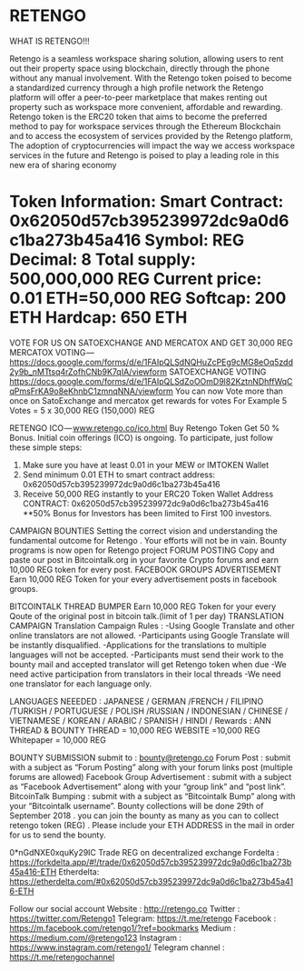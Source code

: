 # RETENGO


WHAT IS RETENGO!!!

Retengo is a seamless workspace sharing solution, allowing users to rent out their property space using blockchain, directly through the phone without any manual involvement. With the Retengo token poised to become a standardized currency through a high profile network the Retengo platform will offer a peer-to-peer marketplace that makes renting out property such as workspace more convenient, affordable and rewarding. Retengo token is the ERC20 token that aims to become the preferred method to pay for workspace services through the Ethereum Blockchain and to access the ecosystem of services provided by the Retengo platform, The adoption of cryptocurrencies will impact the way we access workspace services in the future and Retengo is poised to play a leading role in this new era of sharing economy

Token Information: 
Smart Contract: 0x﻿62050d5﻿7cb395239972dc9a0d6c1ba273b45a416
Symbol: REG
Decimal: 8
Total supply: 500,000,000 REG
Current price: 0.01 ETH=50,000 REG
Softcap: 200 ETH
Hardcap: 650 ETH
==============================
VOTE FOR US ON SATOEXCHANGE AND MERCATOX AND GET 30,000 REG 
MERCATOX VOTING — 
https://docs.google.com/forms/d/e/1FAIpQLSdNQHuZcPEg9cMG8eOq5zdd2y9b_nMTtsq4rZofhCNb9K7qIA/viewform
SATOEXCHANGE VOTING
https://docs.google.com/forms/d/e/1FAIpQLSdZoOOmD9l82KztnNDhffWqCqPmsFrKA9o8eKhnbC1zmnqNNA/viewform
You can now Vote more than once on SatoExchange and mercatox get rewards for votes
For Example 5 Votes = 5 x 30,000 REG (150,000) REG

RETENGO ICO — www.retengo.co/ico.html
Buy Retengo Token Get 50 % Bonus.
Initial coin offerings (ICO) is ongoing. To participate, just follow these simple steps:
1. Make sure you have at least 0.01 in your MEW or IMTOKEN Wallet
1. Send minimum 0.01 ETH to smart contract address: 0x62050d57cb395239972dc9a0d6c1ba273b45a416
2. Receive 50,000 REG instantly to your ERC20 Token Wallet Address
CONTRACT: 0x62050d57cb395239972dc9a0d6c1ba273b45a416
**50% Bonus for Investors has been limited to First 100 investors.

CAMPAIGN BOUNTIES
Setting the correct vision and understanding the fundamental outcome for Retengo . Your efforts will not be in vain. Bounty programs is now open for Retengo project 
FORUM POSTING
Copy and paste our post in Bitcointalk.org in your favorite Crypto forums and earn 10,000 REG token for every post.
FACEBOOK GROUPS ADVERTISEMENT
Earn 10,000 REG Token for your every advertisement posts in facebook groups.

BITCOINTALK THREAD BUMPER
Earn 10,000 REG Token for your every Qoute of the original post in bitcoin talk.(limit of 1 per day)
TRANSLATION CAMPAIGN 
Translation Campaign Rules :
-Using Google Translate and other online translators are not allowed. 
-Participants using Google Translate will be instantly disqualified. 
 -Applications for the translations to multiple languages will not be accepted. 
 -Participants must send their work to the bounty mail and accepted translator will get Retengo token when due
 -We need active participation from translators in their local threads
-We need one translator for each language only.

LANGUAGES NEEEDED : 
JAPANESE / GERMAN /FRENCH / FILIPINO /TURKISH / PORTUGUESE / POLISH /RUSSIAN / INDONESIAN / CHINESE / VIETNAMESE / KOREAN / ARABIC / SPANISH / HINDI / 
Rewards : 
ANN THREAD & BOUNTY THREAD = 10,000 REG
WEBSITE =10,000 REG
Whitepaper = 10,000 REG

BOUNTY SUBMISSION 
submit to : bounty@retengo.co
Forum Post : submit with a subject as “Forum Posting” along with your forum links post (multiple forums are allowed)
Facebook Group Advertisement : submit with a subject as “Facebook Advertisement” along with your “group link” and “post link”.
BitcoinTalk Bumping : submit with a subject as “Bitcointalk Bump” along with your “Bitcointalk username”.
Bounty collections will be done 29th of September 2018 . you can join the bounty as many as you can to collect retengo token (REG) .
Please include your ETH ADDRESS in the mail in order for us to send the bounty.

 
0*nGdNXE0xquKy29IC
Trade REG on decentralized exchange
Fordelta :
https://forkdelta.app/#!/trade/0x62050d57cb395239972dc9a0d6c1ba273b45a416-ETH
Etherdelta:
https://etherdelta.com/#0x62050d57cb395239972dc9a0d6c1ba273b45a416-ETH

Follow our social account
Website : http://retengo.co
Twitter : https://twitter.com/Retengo1
Telegram: https://t.me/retengo
Facebook : https://m.facebook.com/retengo1/?ref=bookmarks
Medium : https://medium.com/@retengo123
Instagram : https://www.instagram.com/retengo1/
Telegram channel : https://t.me/retengochannel
